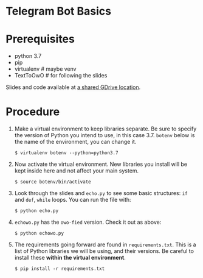 # Telegram Bot Basics

# Prerequisites

 - python 3.7
 - pip
 - virtualenv # maybe venv
 - TextToOwO # for following the slides

Slides and code available at [a shared GDrive location][share].

# Procedure

  1. Make a virtual environment to keep libraries separate. Be sure to
     specify the version of Python you intend to use, in this case 3.7.
     `botenv` below is the name of the environment, you can change it.

         $ virtualenv botenv --python=python3.7

  2. Now activate the virtual environment. New libraries you install
     will be kept inside here and not affect your main system.

         $ source botenv/bin/activate

  3. Look through the slides and `echo.py` to see some basic structures:
     `if` and `def`, `while` loops. You can run the file with:

         $ python echo.py
     
  4. `echowo.py` has the `owo-fied` version. Check it out as above:

         $ python echowo.py

  5. The requirements going forward are found in `requirements.txt`. This
     is a list of Python libraries we will be using, and their versions.
     Be careful to install these **within the virtual environment**.

         $ pip install -r requirements.txt

[share]: http://bit.ly/hs-2019-bot-materials
